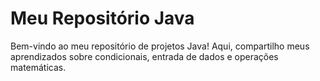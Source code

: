 # Meu Repositório Java

Bem-vindo ao meu repositório de projetos Java! Aqui, compartilho meus aprendizados sobre condicionais, entrada de dados e operações matemáticas.
